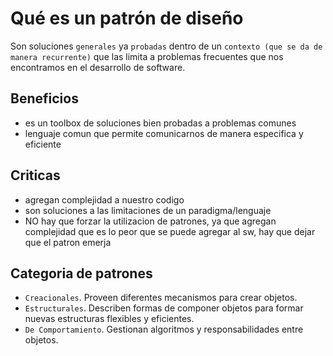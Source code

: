 # Qué es un patrón de diseño

Son soluciones `generales` ya `probadas` dentro de un `contexto (que se da de manera recurrente)` que las limita a problemas frecuentes que nos encontramos en el desarrollo de software.

## Beneficios

- es un toolbox de soluciones bien probadas a problemas comunes
- lenguaje comun que permite comunicarnos de manera especifica y eficiente

## Criticas

- agregan complejidad a nuestro codigo
- son soluciones a las limitaciones de un paradigma/lenguaje
- NO hay que forzar la utilizacion de patrones, ya que agregan complejidad que es lo peor que se puede agregar al sw, hay que dejar que el patron emerja

## Categoria de patrones

- `Creacionales`. Proveen diferentes mecanismos para crear objetos.
- `Estructurales`. Describen formas de componer objetos para formar nuevas estructuras flexibles y eficientes.
- `De Comportamiento`. Gestionan algoritmos y responsabilidades entre objetos.
